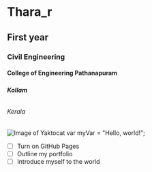  # <h1> Thara_r 
 ## <h2>First year
 ### <h3>Civil Engineering
 #### <h4>College of Engineering Pathanapuram
 ##### <h5>Kollam
 ###### <h6>Kerala
 ![Image of Yaktocat](https://octodex.github.com/images/yaktocat.png)
var myVar = "Hello, world!";
- [ ] Turn on GitHub Pages
- [ ] Outline my portfolio
- [ ] Introduce myself to the world
